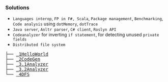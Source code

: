 ### Solutions

- `Languages interop`, `FP in F#, Scala`, `Package management`, `Benchmarking`, `Code analysis` using `dotMemory`, `dotTrace`
- `Java server`, `Anltr parser`, `C# client`, `Roslyn API`
- `Codeanalyzer` for inverting `if statement`, for detecting unused `private fields`
- `Distributed file system`

<pre>
├── <a href="./_1HelloWorld">_1HelloWorld</a>
├── <a href="./_2CodeGen">_2CodeGen</a>
├── <a href="./_3.1Analyzer">_3.1Analyzer</a>
├── <a href="./_3.2Analyzer">_3.2Analyzer</a>
└── <a href="./_4DFS">_4DFS</a>
</pre>
